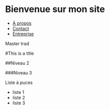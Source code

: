 # Bienvenue sur mon site

- [À propos](page-1.md)
- [Contact](contact.md)
- [Entreprise](contact.md)

Master trad

#This is a title

##Niveau 2

###Niveau 3

Liste à puces
- liste 1
- liste 2
- liste 3
